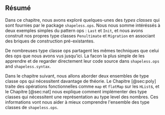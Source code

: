 ## Résumé

Dans ce chapitre, nous avons exploré quelques-unes des *types classes* qui
sont fournies par le package `shapeless.ops`.
Nous nous somme intéréssés à deux exemples simples du pattern ops : `Last` et `Init`,
et nous avons construit nos propres type classes `Penultimate` et `Migration`
en associant des briques de construction pré-existantes.

De nombreuses type classe ops partagent les mêmes techniques
que celui des ops que nous avons vus jusqu'ici.
La facon la plus simple de les apprendre et
de regarder directement leur code source dans
`shapeless.ops` and `shapeless.syntax`.

Dans le chapitre suivant, nous allons aborder deux ensembles de type classe ops
qui nécessitent davantage de théorie.
Le Chapitre [@sec:poly] traite des opérations fonctionnelles comme
`map` et `flatMap` sur les `HList`s, et le Chapitre [@sec:nat] nous explique
comment implémenter des type classes qui
nécessitent une représentation au type level des nombres.
Ces informations vont nous aider à mieux comprendre
l'ensemble des type classes de `shapeless.ops`.
